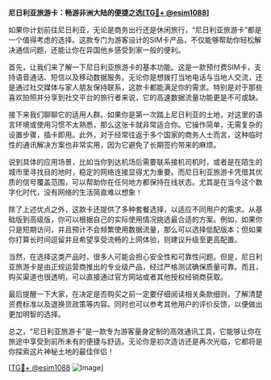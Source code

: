 **尼日利亚旅游卡：畅游非洲大陆的便捷之选[[TG💪+ @esim1088](https://t.me/s/esim1088)]**

如果你计划前往尼日利亚，无论是商务出行还是休闲旅行，“尼日利亚旅游卡”都是一个值得考虑的选择。这款专门为游客设计的SIM卡产品，不仅能够帮助你轻松解决通信问题，还能让你在异国他乡感受到家一般的便利。

首先，让我们来了解一下尼日利亚旅游卡的基本功能。这是一款预付费SIM卡，支持语音通话、短信以及移动数据服务。无论你是想拨打当地电话与当地人交流，还是通过社交媒体与家人朋友保持联系，这款卡都能满足你的需求。特别是对于那些喜欢拍照并分享到社交平台的旅行者来说，它的高速数据流量功能更是不可或缺。

接下来我们聊聊它的适用人群。如果你是第一次踏上尼日利亚的土地，对这里的语言环境或使用习惯不太熟悉，那么这张卡就非常适合你。它操作简单，无需复杂的设置步骤，插卡即用。此外，对于经常往返于多个国家的商务人士而言，这种临时性的通讯解决方案也非常实用，因为它避免了长期签约带来的麻烦。

说到具体的应用场景，比如当你到达机场后需要联系接机司机时，或者是在陌生的城市里寻找目的地时，稳定的网络连接显得尤为重要。而尼日利亚旅游卡凭借其优质的信号覆盖范围，可以帮助你在任何地方都保持在线状态。尤其是在当今这个数字化时代，没有网络的生活简直难以想象！

除了上述优点之外，这款卡还提供了多种套餐选择，以适应不同用户的需求。从基础版到高级版，你可以根据自己的实际使用情况挑选最合适的方案。例如，如果你只是短期访问，并且预计不会频繁使用数据流量，那么可以选择低配版本；但如果你打算长时间逗留并且希望享受流畅的上网体验，则建议升级至更高配置。

当然，在选择这类产品时，很多人可能会担心安全性和可靠性问题。但是，尼日利亚旅游卡是由正规运营商推出的专业级产品，经过严格测试确保质量可靠。而且，购买渠道也很透明，可以直接通过官方网站或者其他授权经销商获取。

最后提醒一下大家，在决定是否购买之前一定要仔细阅读相关条款细则，了解清楚资费标准以及退换货政策等内容。同时也可以参考其他用户的评价反馈，以便做出更加明智的选择。

总之，“尼日利亚旅游卡”是一款专为游客量身定制的高效通讯工具，它能够让你在旅途中享受到前所未有的便捷与舒适。无论你是初次造访还是再次光临，它都将是你探索这片神秘土地的最佳伴侣！

[[TG💪+ @esim1088](https://t.me/s/esim1088) ![Image](https://i.postimg.cc/4NQfJmqS/Snipaste-2025-05-13-00-14-12.png)]